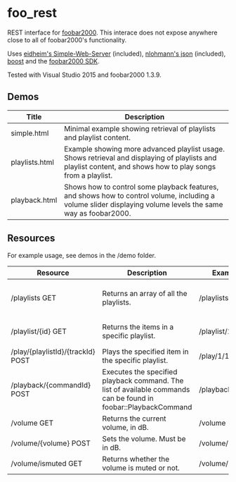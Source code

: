 foo_rest
==================

REST interface for [foobar2000](https://www.foobar2000.org/).
This interace does not expose anywhere close to all of foobar2000's functionality.

Uses [eidheim's Simple-Web-Server](https://github.com/eidheim/Simple-Web-Server) (included), [nlohmann's json](https://github.com/nlohmann/json) (included), [boost](http://www.boost.org/) and the [foobar2000 SDK](https://www.foobar2000.org/SDK).

Tested with Visual Studio 2015 and foobar2000 1.3.9.

## Demos
<table>
	<thead>
		<tr>
			<th>Title</th>
			<th>Description</th>
		</tr>
	</thead>
	<tbody>
		<tr>
			<td>simple.html</td>
			<td>Minimal example showing retrieval of playlists and playlist content.</td>
		</tr>
		<tr>
			<td>playlists.html</td>
			<td>Example showing more advanced playlist usage. Shows retrieval and displaying of playlists and playlist content, and shows how to play songs from a playlist.</td>
		</tr>
		<tr>
			<td>playback.html</td>
			<td>Shows how to control some playback features, and shows how to control volume, including a volume slider displaying volume levels the same way as foobar2000.</td>
		</tr>
	</tbody>
</table>

## Resources
For example usage, see demos in the /demo folder.

<table>
	<thead>
		<tr>
			<th>Resource</th>
			<th>Description</th>
			<th>Example</th>
			<th>Returns</th>
		</tr>
	</thead>
	<tbody>
		<tr>
			<td>/playlists GET</td>
			<td>Returns an array of all the playlists.</td>
			<td>/playlists</td>
			<td>[ { title, id, itemCount, isPlaying } ]</td>
		</tr>
		<tr>
			<td>/playlist/{id} GET</td>
			<td>Returns the items in a specific playlist.</td>
			<td>/playlist/1</td>
			<td>[ { title, id, isPlaying } ]</td>
		</tr>
		<tr>
			<td>/play/{playlistId}/{trackId} POST</td>
			<td>Plays the specified item in the specific playlist.</td>
			<td>/play/1/13</td>
			<td>Nothing.</td>
		</tr>
		<tr>
			<td>/playback/{commandId} POST</td>
			<td>Executes the specified playback command. The list of available commands can be found in foobar::PlaybackCommand</td>
			<td>/playback/1</td>
			<td>Nothing.</td>
		</tr>
		<tr>
			<td>/volume GET</td>
			<td>Returns the current volume, in dB.</td>
			<td>/volume</td>
			<td>{ db }</td>
		</tr>
		<tr>
			<td>/volume/{volume} POST</td>
			<td>Sets the volume. Must be in dB.</td>
			<td>/volume/-5.31</td>
			<td>Nothing.</td>
		</tr>
		<tr>
			<td>/volume/ismuted GET</td>
			<td>Returns whether the volume is muted or not.</td>
			<td>/volume/ismuted</td>
			<td>{ isMuted }</td>
		</tr>
	</tbody>
</table>
